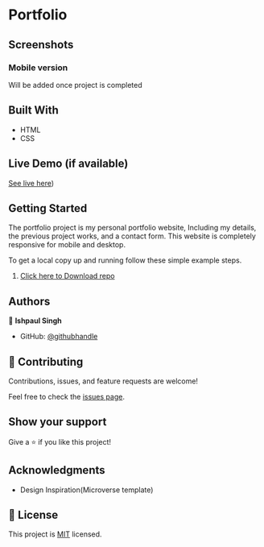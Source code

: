

# Portfolio
## Screenshots
### Mobile version
Will be added once project is completed


## Built With

- HTML
- CSS

## Live Demo (if available)

[See live here](https://ishpaul777.github.io/Portfolio/))


## Getting Started
The portfolio project is my personal portfolio website, Including my details, the previous project works, and a contact form. This website is completely responsive for mobile and desktop.


To get a local copy up and running follow these simple example steps.

 1. [Click here to Download repo](https://github.com/ishpaul777/Hello-Microverse/archive/refd/heads/master.zip)
 

## Authors

👤 **Ishpaul Singh**

- GitHub: [@githubhandle](https://github.com/ishpaul777)



## 🤝 Contributing

Contributions, issues, and feature requests are welcome!

Feel free to check the [issues page](../../issues/).

## Show your support

Give a ⭐️ if you like this project!

## Acknowledgments

- Design Inspiration(Microverse template)


## 📝 License

This project is [MIT](./MIT.md) licensed.
